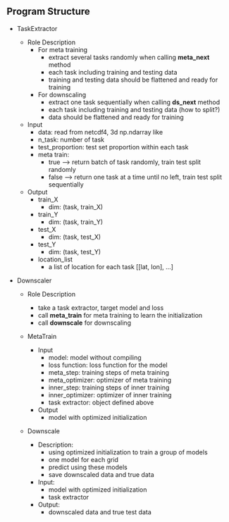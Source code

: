 ## Program Structure
* TaskExtractor
    * Role Description
        * For meta training
            * extract several tasks randomly when calling **meta_next** method
            * each task including training and testing data
            * training and testing data should be flattened and ready for training
        * For downscaling
            * extract one task sequentially when calling **ds_next** method
            * each task including training and testing data (how to split?)
            * data should be flattened and ready for training
    * Input
        * data: read from netcdf4, 3d np.ndarray like
        * n_task: number of task
        * test_proportion: test set proportion within each task
        * meta train: 
            * true --> return batch of task randomly, train test split randomly
            * false --> return one task at a time until no left, train test split sequentially
    * Output
        * train_X
            * dim: (task, train_X)
        * train_Y
            * dim: (task, train_Y)
        * test_X
            * dim: (task, test_X)
        * test_Y
            * dim: (task, test_Y)
        * location_list
            * a list of location for each task [[lat, lon], ...]

* Downscaler
    * Role Description
        * take a task extractor, target model and loss
        * call **meta_train** for meta training to learn the initialization
        * call **downscale** for downscaling 

    * MetaTrain
        * Input
            * model: model without compiling
            * loss function: loss function for the model
            * meta_step: training steps of meta training
            * meta_optimizer: optimizer of meta training
            * inner_step: training steps of inner training
            * inner_optimizer: optimizer of inner training
            * task extractor: object defined above
        * Output
            * model with optimized initialization
    * Downscale
        * Description: 
            * using optimized initialization to train a group of models
            * one model for each grid
            * predict using these models 
            * save downscaled data and true data
        * Input: 
            * model with optimized initialization
            * task extractor
        * Output:
            * downscaled data and true test data